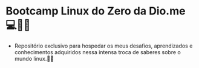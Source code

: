 # Bootcamp Linux do Zero da Dio.me 💻👨‍💻

- Repositório exclusivo para hospedar os meus desafios, aprendizados e conhecimentos adquiridos nessa intensa troca de saberes sobre o mundo linux.🐧🐧